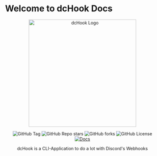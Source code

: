 # Welcome to dcHook Docs

<p align="center">
  <img src="https://raw.githubusercontent.com/TRC-Loop/dchook/main/.github/assets/dcHook.svg" alt="dcHook Logo" width="350" />
</p>

<p align="center">
  <img alt="GitHub Tag" src="https://img.shields.io/github/v/tag/TRC-Loop/dchook?style=for-the-badge&label=Latest%20Version">
  <img alt="GitHub Repo stars" src="https://img.shields.io/github/stars/TRC-Loop/dchook?style=for-the-badge">
  <img alt="GitHub forks" src="https://img.shields.io/github/forks/TRC-Loop/dchook?style=for-the-badge">
  <img alt="GitHub License" src="https://img.shields.io/github/license/TRC-Loop/dchook?style=for-the-badge">
    <a href="https:/github.com/TRC_Loop/dchook/" target="_blank" rel="noopener noreferrer">
  <img src="https://img.shields.io/badge/github-Visit%20Github-blue?style=for-the-badge&logo=github" alt="Docs" />
</a>
</p>

<p align="center">
    dcHook is a CLI-Application to do a lot with Discord's Webhooks
</p>
